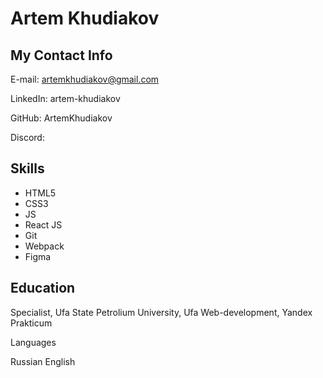 
# Artem Khudiakov

## My Contact Info

E-mail: artemkhudiakov@gmail.com

LinkedIn: artem-khudiakov

GitHub: ArtemKhudiakov

Discord:

## Skills

* HTML5
* CSS3
* JS
* React JS
* Git
* Webpack
* Figma

## Education

Specialist, Ufa State Petrolium University, Ufa
Web-development, Yandex Prakticum

Languages

Russian
English
